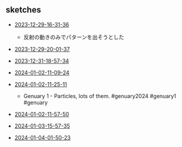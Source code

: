 ## sketches
 - [2023-12-29-16-31-36](../src/2023-12-29-16-31-36)
   - 反射の動きのみでパターンを出そうとした

 - [2023-12-29-20-01-37](../src/2023-12-29-20-01-37)

 - [2023-12-31-18-57-34](../src/2023-12-31-18-57-34)

 - [2024-01-02-11-09-24](../src/2024-01-02-11-09-24)

 - [2024-01-02-11-25-11](../src/2024-01-02-11-25-11)
   - Genuary 1 - Particles, lots of them. #genuary2024 #genuary1 #genuary

 - [2024-01-02-11-57-50](../src/2024-01-02-11-57-50)

 - [2024-01-03-15-57-35](../src/2024-01-03-15-57-35)

 - [2024-01-04-01-50-23](../src/2024-01-04-01-50-23)
